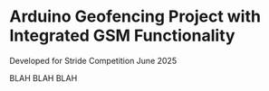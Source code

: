# Arduino Geofencing Project with Integrated GSM Functionality

Developed for Stride Competition June 2025

BLAH BLAH BLAH

